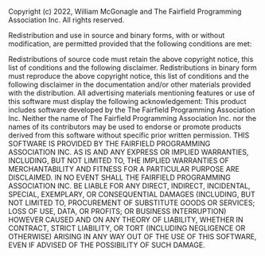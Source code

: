 Copyright (c) 2022, William McGonagle and The Fairfield Programming Association Inc. All rights reserved.

Redistribution and use in source and binary forms, with or without modification, are permitted provided that the following conditions are met:

Redistributions of source code must retain the above copyright notice, this list of conditions and the following disclaimer.
Redistributions in binary form must reproduce the above copyright notice, this list of conditions and the following disclaimer in the documentation and/or other materials provided with the distribution.
All advertising materials mentioning features or use of this software must display the following acknowledgement: This product includes software developed by the The Fairfield Programming Association Inc.
Neither the name of The Fairfield Programming Association Inc. nor the names of its contributors may be used to endorse or promote products derived from this software without specific prior written permission.
THIS SOFTWARE IS PROVIDED BY THE FAIRFIELD PROGRAMMING ASSOCIATION INC. AS IS AND ANY EXPRESS OR IMPLIED WARRANTIES, INCLUDING, BUT NOT LIMITED TO, THE IMPLIED WARRANTIES OF MERCHANTABILITY AND FITNESS FOR A PARTICULAR PURPOSE ARE DISCLAIMED. IN NO EVENT SHALL THE FAIRFIELD PROGRAMMING ASSOCIATION INC. BE LIABLE FOR ANY DIRECT, INDIRECT, INCIDENTAL, SPECIAL, EXEMPLARY, OR CONSEQUENTIAL DAMAGES (INCLUDING, BUT NOT LIMITED TO, PROCUREMENT OF SUBSTITUTE GOODS OR SERVICES; LOSS OF USE, DATA, OR PROFITS; OR BUSINESS INTERRUPTION) HOWEVER CAUSED AND ON ANY THEORY OF LIABILITY, WHETHER IN CONTRACT, STRICT LIABILITY, OR TORT (INCLUDING NEGLIGENCE OR OTHERWISE) ARISING IN ANY WAY OUT OF THE USE OF THIS SOFTWARE, EVEN IF ADVISED OF THE POSSIBILITY OF SUCH DAMAGE.
